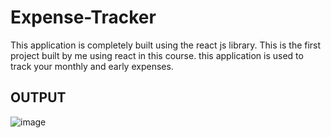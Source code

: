 # Expense-Tracker
This application is completely built using the react js library. This is the first project built by me using react in this course. this application is used to track your monthly and early expenses.
## OUTPUT

![image](https://user-images.githubusercontent.com/57148779/233858347-4162ad13-a7c2-46e3-9d4c-5e0562253005.png)

